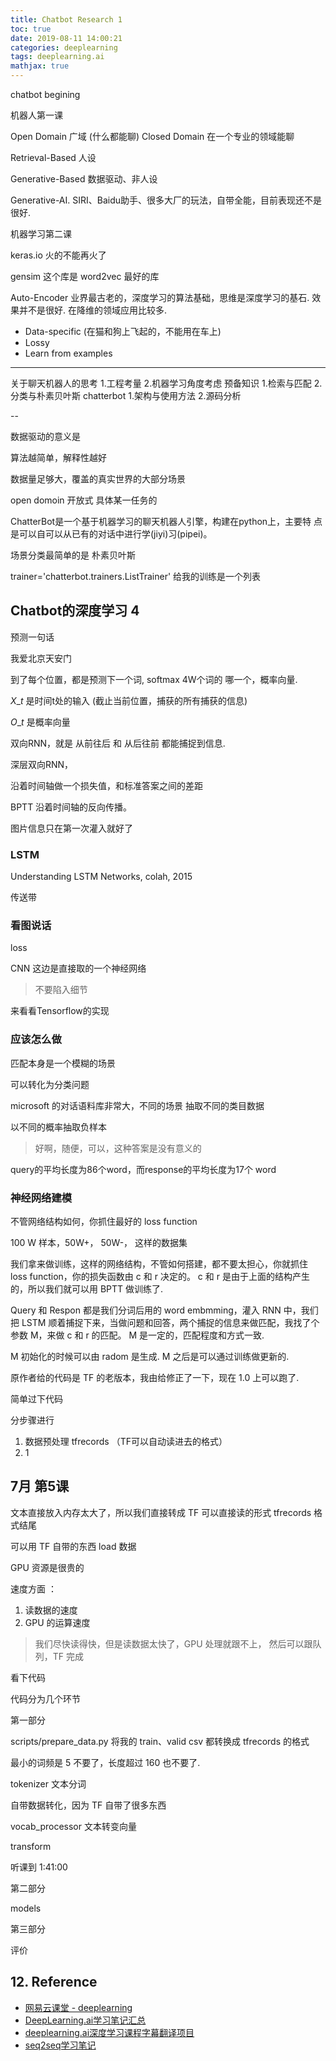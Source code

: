 ```yaml
---
title: Chatbot Research 1
toc: true
date: 2019-08-11 14:00:21
categories: deeplearning
tags: deeplearning.ai
mathjax: true
---
```


<script type="text/x-mathjax-config">
  MathJax.Hub.Config({
    extensions: ["tex2jax.js"],
    jax: ["input/TeX"],
    tex2jax: {
      inlineMath: [ ['$','$'], ['\\(','\\)'] ],
      displayMath: [ ['$$','$$']],
      processEscapes: true
    }
  });
</script>
<script type="text/javascript" src="https://cdn.mathjax.org/mathjax/latest/MathJax.js?config=TeX-AMS_HTML,http://myserver.com/MathJax/config/local/local.js">
</script>

chatbot begining

<!-- more -->

机器人第一课

Open Domain 广域 (什么都能聊)
Closed Domain 在一个专业的领域能聊

Retrieval-Based 人设

Generative-Based 数据驱动、非人设

Generative-AI. SIRI、Baidu助手、很多大厂的玩法，自带全能，目前表现还不是很好.

机器学习第二课

keras.io 火的不能再火了

gensim 这个库是 word2vec 最好的库

Auto-Encoder 业界最古老的，深度学习的算法基础，思维是深度学习的基石. 效果并不是很好. 在降维的领域应用比较多.

- Data-specific (在猫和狗上飞起的，不能用在车上)
- Lossy
- Learn from examples

---

关于聊天机器人的思考 1.工程考量
2.机器学习角度考虑
 预备知识 1.检索与匹配
2.分类与朴素贝叶斯
 chatterbot 1.架构与使用方法 2.源码分析

--

数据驱动的意义是

算法越简单，解释性越好

数据量足够大，覆盖的真实世界的大部分场景

open domoin 开放式
具体某一任务的

ChatterBot是一个基于机器学习的聊天机器人引擎，构建在python上，主要特 点是可以自可以从已有的对话中进行学(jiyi)习(pipei)。

场景分类最简单的是 朴素贝叶斯


trainer='chatterbot.trainers.ListTrainer' 给我的训练是一个列表


## Chatbot的深度学习 4

预测一句话

我爱北京天安门

到了每个位置，都是预测下一个词, softmax 4W个词的 哪一个，概率向量.

$X\_t$ 是时间t处的输入 (截止当前位置，捕获的所有捕获的信息)

$O\_t$ 是概率向量

双向RNN，就是 从前往后 和 从后往前 都能捕捉到信息.

深层双向RNN，

沿着时间轴做一个损失值，和标准答案之间的差距

BPTT 沿着时间轴的反向传播。

图片信息只在第一次灌入就好了

### LSTM

Understanding LSTM Networks, colah, 2015

传送带

### 看图说话

loss

CNN 这边是直接取的一个神经网络

> 不要陷入细节

来看看Tensorflow的实现
   
### 应该怎么做

匹配本身是一个模糊的场景

可以转化为分类问题

microsoft 的对话语料库非常大，不同的场景 抽取不同的类目数据

以不同的概率抽取负样本

> 好啊，随便，可以，这种答案是没有意义的

query的平均长度为86个word，而response的平均长度为17个 word

### 神经网络建模

不管网络结构如何，你抓住最好的 loss function

100 W 样本，50W+， 50W-， 这样的数据集

我们拿来做训练，这样的网络结构，不管如何搭建，都不要太担心，你就抓住 loss function，你的损失函数由 c 和 r 决定的。 c 和 r 是由于上面的结构产生的，所以我们就可以用 BPTT 做训练了. 


Query 和 Respon 都是我们分词后用的 word embmming，灌入 RNN 中，我们把 LSTM 顺着捕捉下来，当做问题和回答，两个捕捉的信息来做匹配，我找了个参数 M，来做 c 和 r 的匹配。 M 是一定的，匹配程度和方式一致.

M 初始化的时候可以由 radom 是生成. M 之后是可以通过训练做更新的.

原作者给的代码是 TF 的老版本，我由给修正了一下，现在 1.0 上可以跑了.

简单过下代码


分步骤进行

 1. 数据预处理 tfrecords （TF可以自动读进去的格式）
 2. 1

## 7月 第5课


文本直接放入内存太大了，所以我们直接转成 TF 可以直接读的形式 tfrecords 格式结尾

可以用 TF 自带的东西 load 数据

GPU 资源是很贵的

速度方面 ：

1. 读数据的速度
2. GPU 的运算速度

> 我们尽快读得快，但是读数据太快了，GPU 处理就跟不上， 然后可以跟队列，TF 完成

看下代码

代码分为几个环节

第一部分
  
  scripts/prepare_data.py
   将我的 train、valid csv 都转换成 tfrecords 的格式
   
   最小的词频是 5  不要了，长度超过 160 也不要了.
   
   tokenizer 文本分词
   
   自带数据转化，因为 TF 自带了很多东西
   
   vocab_processor 文本转变向量
   
   transform
   
   听课到 1:41:00
   
第二部分

  models

第三部分

  评价
  

## 12. Reference

- [网易云课堂 - deeplearning][1]
- [DeepLearning.ai学习笔记汇总][4]
- [deeplearning.ai深度学习课程字幕翻译项目][5]
- [seq2seq学习笔记][6]

[1]: https://study.163.com/my#/smarts
[2]: https://daniellaah.github.io/2017/deeplearning-ai-Improving-Deep-Neural-Networks-week1.html
[3]: https://www.coursera.org/specializations/deep-learning
[4]: http://www.cnblogs.com/marsggbo/p/7470989.html
[5]: https://www.ctolib.com/Yukong-Deeplearning-ai-Solutions.html
[6]: https://blog.csdn.net/Jerr__y/article/details/53749693

